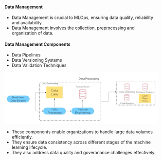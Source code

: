 #### Data Management 

- Data Management is crucial to MLOps, ensuring data quality, reliability and availability. 
- Data Management involves the collection, preprocessing and organization of data. 

#### Data Management Components 

- Data Pipelines 
- Data Versioning Systems 
- Data Validation Techniques 

![alt text](datamanagement.png)
 

- These components enable organizations to handle large data volumes efficiently. 
- They ensure data consistency across different stages of the machine learning lifecycle. 
- They also address data quality and goveranance challenges effectively. 